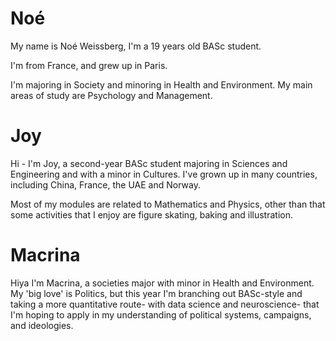 # Noé
My name is Noé Weissberg, I'm a 19 years old BASc student. 

I'm from France, and grew up in Paris. 

I'm majoring in Society and minoring in Health and Environment. My main areas of study are Psychology and Management. 

# Joy
Hi - I'm Joy, a second-year BASc student majoring in Sciences and Engineering and with a minor in Cultures.
I've grown up in many countries, including China, France, the UAE and Norway.

Most of my modules are related to Mathematics and Physics, other than that some activities that I enjoy are figure skating, baking and illustration.

# Macrina
Hiya I'm Macrina, a societies major with minor in Health and Environment. 
My 'big love' is Politics, but this year I'm branching out BASc-style and taking a more quantitative route- with data science and neuroscience- that I'm hoping to apply in my understanding of political systems, campaigns, and ideologies. 
